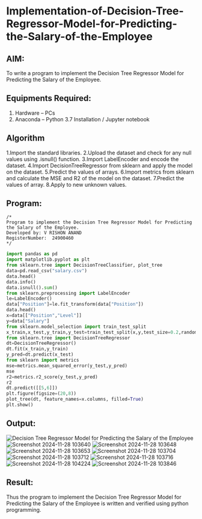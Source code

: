 # Implementation-of-Decision-Tree-Regressor-Model-for-Predicting-the-Salary-of-the-Employee

## AIM:
To write a program to implement the Decision Tree Regressor Model for Predicting the Salary of the Employee.

## Equipments Required:
1. Hardware – PCs
2. Anaconda – Python 3.7 Installation / Jupyter notebook

## Algorithm
1.Import the standard libraries.
2.Upload the dataset and check for any null values using .isnull() function.
3.Import LabelEncoder and encode the dataset.
4.Import DecisionTreeRegressor from sklearn and apply the model on the dataset.
5.Predict the values of arrays.
6.Import metrics from sklearn and calculate the MSE and R2 of the model on the dataset.
7.Predict the values of array.
8.Apply to new unknown values.

## Program:
```
/*
Program to implement the Decision Tree Regressor Model for Predicting the Salary of the Employee.
Developed by: V RISHON ANAND
RegisterNumber:  24900460
*/
```
```.py
import pandas as pd
import matplotlib.pyplot as plt
from sklearn.tree import DecisionTreeClassifier, plot_tree
data=pd.read_csv("salary.csv")
data.head()
data.info()
data.isnull().sum()
from sklearn.preprocessing import LabelEncoder
le=LabelEncoder()
data["Position"]=le.fit_transform(data["Position"])
data.head()
x=data[["Position","Level"]]
y=data["Salary"]
from sklearn.model_selection import train_test_split
x_train,x_test,y_train,y_test=train_test_split(x,y,test_size=0.2,random_state=2)
from sklearn.tree import DecisionTreeRegressor
dt=DecisionTreeRegressor()
dt.fit(x_train,y_train)
y_pred=dt.predict(x_test)
from sklearn import metrics
mse=metrics.mean_squared_error(y_test,y_pred)
mse
r2=metrics.r2_score(y_test,y_pred)
r2
dt.predict([[5,6]])
plt.figure(figsize=(20,8))
plot_tree(dt, feature_names=x.columns, filled=True)
plt.show() 
```
## Output:
![Decision Tree Regressor Model for Predicting the Salary of the Employee](sam.png)
![Screenshot 2024-11-28 103640](https://github.com/user-attachments/assets/4bb22582-591f-458f-9756-346c0bcd745e)
![Screenshot 2024-11-28 103648](https://github.com/user-attachments/assets/a5a7fafd-43fd-48a8-ad97-3a2c3f86598c)
![Screenshot 2024-11-28 103653](https://github.com/user-attachments/assets/9aa53115-fc64-4068-9e06-1bb1945f4ed7)
![Screenshot 2024-11-28 103704](https://github.com/user-attachments/assets/0d48dc0e-50aa-44d9-a9b1-49cdeec2fe36)
![Screenshot 2024-11-28 103712](https://github.com/user-attachments/assets/789d054f-e2a3-4aef-868a-a23ddd44de02)
![Screenshot 2024-11-28 103716](https://github.com/user-attachments/assets/52d406e0-1da4-44ad-83cb-62eba4a0be0c)
![Screenshot 2024-11-28 104224](https://github.com/user-attachments/assets/30b7448b-63c7-4d68-a40b-d277e7c2af8e)
![Screenshot 2024-11-28 103846](https://github.com/user-attachments/assets/81549c9a-4d3a-41da-ade8-a3f5a4343f7c)


## Result:
Thus the program to implement the Decision Tree Regressor Model for Predicting the Salary of the Employee is written and verified using python programming.
